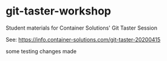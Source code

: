 # git-taster-workshop

Student materials for Container Solutions' Git Taster Session

See: https://info.container-solutions.com/git-taster-20200415

some testing changes made